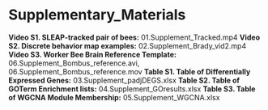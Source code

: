 # Supplementary_Materials

**Video S1. SLEAP-tracked pair of bees:** 01.Supplement_Tracked.mp4
**Video S2. Discrete behavior map examples:** 02.Supplement_Brady_vid2.mp4
**Video S3. Worker Bee Brain Reference Template:** 06.Supplement_Bombus_reference.avi, 06.Supplement_Bombus_reference.mov
**Table S1. Table of Differentially Expressed Genes:** 03.Supplement_padjDEGS.xlsx
**Table S2. Table of GOTerm Enrichment lists:** 04.Supplement_GOresults.xlsx
**Table S3. Table of WGCNA Module Membership:** 05.Supplement_WGCNA.xlsx
